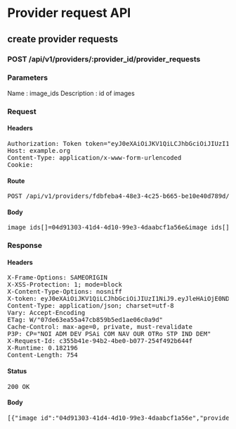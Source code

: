 # Provider request API

## create provider requests

### POST /api/v1/providers/:provider_id/provider_requests

### Parameters

Name : image_ids
Description : id of images

### Request

#### Headers

<pre>Authorization: Token token=&quot;eyJ0eXAiOiJKV1QiLCJhbGciOiJIUzI1NiJ9.eyJleHAiOjE0NDkwNjU2NzMsImFiaWxpdGllcyI6eyIwMDMyNDAwMDAwNGlqV1MiOnsiUHJvdmlkZXJzIjpbInRlc3QgcHJvdmlkZXIiXX19LCJ1c2VyX2lkIjoiOTI1ZmJhNzMtOTg0NC00NDkzLWIwMWQtZDE0NWVkZDAwMTNjIn0.ynjOD9j9LuZqGIYbGDSGpMvHAq-sF9A7BzOoM4DVUGI&quot;
Host: example.org
Content-Type: application/x-www-form-urlencoded
Cookie: </pre>

#### Route

<pre>POST /api/v1/providers/fdbfeba4-48e3-4c25-b665-be10e40d789d/provider_requests</pre>

#### Body

<pre>image_ids[]=04d91303-41d4-4d10-99e3-4daabcf1a56e&image_ids[]=4e8cee9d-441a-47e0-b176-d00685f0df1a&image_ids[]=19ac4097-f1a2-45b8-a3d5-5c8c21e6e62c</pre>

### Response

#### Headers

<pre>X-Frame-Options: SAMEORIGIN
X-XSS-Protection: 1; mode=block
X-Content-Type-Options: nosniff
X-token: eyJ0eXAiOiJKV1QiLCJhbGciOiJIUzI1NiJ9.eyJleHAiOjE0NDkwNjU2NzMsImFiaWxpdGllcyI6eyIwMDMyNDAwMDAwNGlqV1MiOnsiUHJvdmlkZXJzIjpbInRlc3QgcHJvdmlkZXIiXX19LCJ1c2VyX2lkIjoiOTI1ZmJhNzMtOTg0NC00NDkzLWIwMWQtZDE0NWVkZDAwMTNjIn0.ynjOD9j9LuZqGIYbGDSGpMvHAq-sF9A7BzOoM4DVUGI
Content-Type: application/json; charset=utf-8
Vary: Accept-Encoding
ETag: W/&quot;07de63ea55a47cb859b5ed1ae06c0a9d&quot;
Cache-Control: max-age=0, private, must-revalidate
P3P: CP=&quot;NOI ADM DEV PSAi COM NAV OUR OTRo STP IND DEM&quot;
X-Request-Id: c355b41e-94b2-4be0-b077-254f492b644f
X-Runtime: 0.182196
Content-Length: 754</pre>

#### Status

<pre>200 OK</pre>

#### Body

<pre>[{"image_id":"04d91303-41d4-4d10-99e3-4daabcf1a56e","provider_id":"fdbfeba4-48e3-4c25-b665-be10e40d789d","organization_id":"c0a7d008-b3fb-464f-95eb-f1cc290fe6f2","created_at":"2015-12-02T11:14:33.483+01:00","id":"6588243a-8e7d-481b-97e6-af08a513b26b"},{"image_id":"4e8cee9d-441a-47e0-b176-d00685f0df1a","provider_id":"fdbfeba4-48e3-4c25-b665-be10e40d789d","organization_id":"c0a7d008-b3fb-464f-95eb-f1cc290fe6f2","created_at":"2015-12-02T11:14:33.502+01:00","id":"5baddb05-9ab8-44d8-8eda-1fd6490ca777"},{"image_id":"19ac4097-f1a2-45b8-a3d5-5c8c21e6e62c","provider_id":"fdbfeba4-48e3-4c25-b665-be10e40d789d","organization_id":"c0a7d008-b3fb-464f-95eb-f1cc290fe6f2","created_at":"2015-12-02T11:14:33.552+01:00","id":"a93040b0-8931-44f6-8816-359082709cf5"}]</pre>
